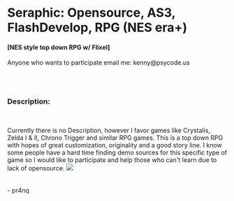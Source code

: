 Seraphic: Opensource, AS3, FlashDevelop, RPG (NES era+)
========

<h4><b>[</b>NES style top down RPG w/ Flixel<b>]</b></h4> 
<p>Anyone who wants to participate email me: kenny@psycode.us</p>
<br><br>
<h3><bold>Description: </h3><br><p>Currently there is no Description, however I favor games like Crystalis, Zelda I & II, Chrono Trigger and similar RPG games. This is a top down RPG with hopes of great customization, originality and a good story line. I know some people have a hard time finding demo sources for this specific type of game so I would like to participate and help those who can't learn due to lack of opensource. </bold></h2>


<img src="http://www.legitcode.com/seraphic.png" />
<br/><br/><br/>- pr4nq<br/>
